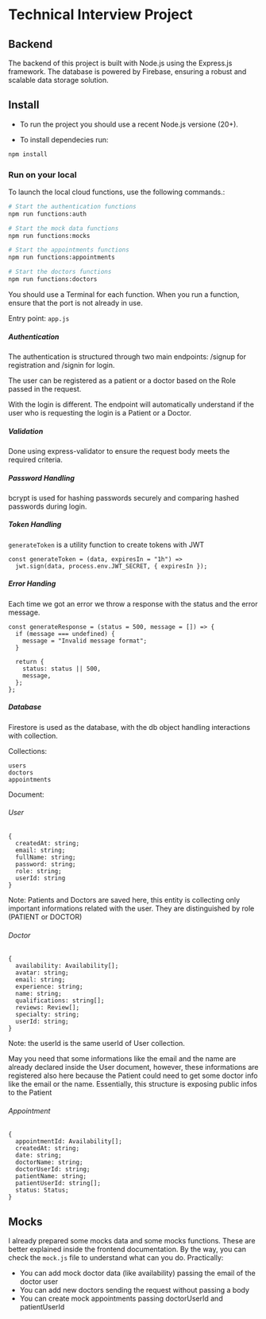 # Technical Interview Project

## Backend

The backend of this project is built with Node.js using the Express.js framework. The database is powered by Firebase, ensuring a robust and scalable data storage solution.

## Install

- To run the project you should use a recent Node.js versione (20+).

- To install dependecies run:

```bash
npm install
```



### Run on your local

To launch the local cloud functions, use the following commands.:

```bash
# Start the authentication functions
npm run functions:auth

# Start the mock data functions
npm run functions:mocks

# Start the appointments functions
npm run functions:appointments

# Start the doctors functions
npm run functions:doctors
```

You should use a Terminal for each function. When you run a function, ensure that the port is not already in use.

Entry point: ```app.js```

##### Authentication

The authentication is structured through two main endpoints: /signup for registration and /signin for login.

The user can be registered as a patient or a doctor based on the Role passed in the request.

With the login is different. The endpoint will automatically understand if the user who is requesting the login is a Patient or a Doctor.

##### Validation

Done using express-validator to ensure the request body meets the required criteria.

##### Password Handling

bcrypt is used for hashing passwords securely and comparing hashed passwords during login.

##### Token Handling

```generateToken``` is a utility function to create tokens with JWT
```code
const generateToken = (data, expiresIn = "1h") =>
  jwt.sign(data, process.env.JWT_SECRET, { expiresIn });
```

##### Error Handing

Each time we got an error we throw a response with the status and the error message.

```code
const generateResponse = (status = 500, message = []) => {
  if (message === undefined) {
    message = "Invalid message format";
  }

  return {
    status: status || 500,
    message,
  };
};
```

##### Database

Firestore is used as the database, with the db object handling interactions with collection.

Collections:

```
users
doctors
appointments
```

Document:

###### User
```
{
  createdAt: string;
  email: string;
  fullName: string;
  password: string;
  role: string;
  userId: string
} 
```

Note: Patients and Doctors are saved here, this entity is collecting only important informations related with the user. They are distinguished by role (PATIENT or DOCTOR)

###### Doctor
```
{
  availability: Availability[];
  avatar: string;
  email: string;
  experience: string;
  name: string;
  qualifications: string[];
  reviews: Review[];
  specialty: string;
  userId: string;
} 
```

Note: the userId is the same userId of User collection.

May you need that some informations like the email and the name are already declared inside the User document, however, these informations are registered also here because the Patient could need to get some doctor info like the email or the name. Essentially, this structure is exposing public infos to the Patient

###### Appointment
```
{
  appointmentId: Availability[];
  createdAt: string;
  date: string;
  doctorName: string;
  doctorUserId: string;
  patientName: string;
  patientUserId: string[];
  status: Status;
} 
```

## Mocks

I already prepared some mocks data and some mocks functions. These are better explained inside the frontend documentation. By the way, you can check the ```mock.js``` file to understand what can you do. Practically:

- You can add mock doctor data (like availability) passing the email of the doctor user
- You can add new doctors sending the request without passing a body
- You can create mock appointments passing doctorUserId and patientUserId









